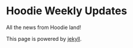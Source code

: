 Hoodie Weekly Updates
=====================

All the news from Hoodie land!

This page is powered by [jekyll](http://jekyllrb.com/).